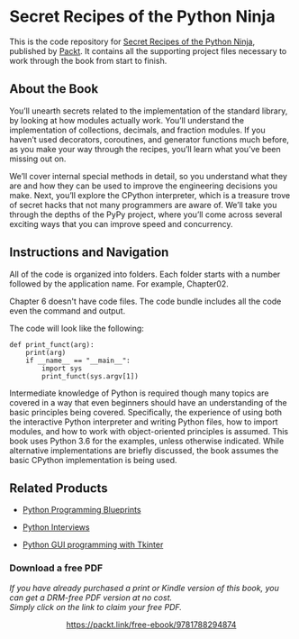 


# Secret Recipes of the Python Ninja
This is the code repository for [Secret Recipes of the Python Ninja](https://www.packtpub.com/application-development/secret-recipes-python-ninja?utm_source=github&utm_medium=repository&utm_campaign=9781788294874), published by [Packt](https://www.packtpub.com/?utm_source=github). It contains all the supporting project files necessary to work through the book from start to finish.
## About the Book
You’ll unearth secrets related to the implementation of the standard library, by looking at how modules actually work. You’ll understand the implementation of collections, decimals, and fraction modules. If you haven’t used decorators, coroutines, and generator functions much before, as you make your way through the recipes, you’ll learn what you’ve been missing out on.

We’ll cover internal special methods in detail, so you understand what they are and how they can be used to improve the engineering decisions you make. Next, you’ll explore the CPython interpreter, which is a treasure trove of secret hacks that not many programmers are aware of. We’ll take you through the depths of the PyPy project, where you’ll come across several exciting ways that you can improve speed and concurrency.
## Instructions and Navigation
All of the code is organized into folders. Each folder starts with a number followed by the application name. For example, Chapter02.

Chapter 6 doesn't have code files. The code bundle includes all the code even the command and output.

The code will look like the following:
```
def print_funct(arg):
    print(arg)
    if __name__ == "__main__":
        import sys
        print_funct(sys.argv[1])
```

Intermediate knowledge of Python is required though many topics are covered in a way that even beginners should have an understanding of the basic principles being covered. Specifically, the experience of using both the interactive Python interpreter and writing Python files, how to import modules, and how to work with object-oriented principles is assumed.
This book uses Python 3.6 for the examples, unless otherwise indicated. While alternative implementations are briefly discussed, the book assumes the basic CPython implementation is being used.

## Related Products
* [Python Programming Blueprints](https://www.packtpub.com/application-development/python-programming-blueprints?utm_source=github&utm_medium=repository&utm_campaign=9781786468161)

* [Python Interviews](https://www.packtpub.com/web-development/python-interviews?utm_source=github&utm_medium=repository&utm_campaign=9781788399081)

* [Python GUI programming with Tkinter](https://www.packtpub.com/application-development/python-gui-programming-tkinter?utm_source=github&utm_medium=repository&utm_campaign=9781788835886)

### Download a free PDF

 <i>If you have already purchased a print or Kindle version of this book, you can get a DRM-free PDF version at no cost.<br>Simply click on the link to claim your free PDF.</i>
<p align="center"> <a href="https://packt.link/free-ebook/9781788294874">https://packt.link/free-ebook/9781788294874 </a> </p>